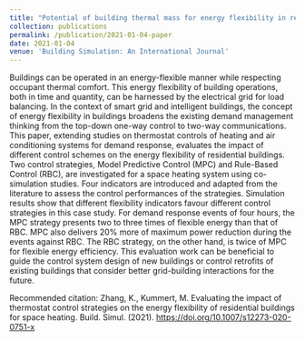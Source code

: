 ```yaml
---
title: "Potential of building thermal mass for energy flexibility in residential buildings : a sensitivity analysis"
collection: publications
permalink: /publication/2021-01-04-paper
date: 2021-01-04
venue: 'Building Simulation: An International Journal'
---
```


Buildings can be operated in an energy-flexible manner while respecting occupant thermal comfort. This energy flexibility of building operations, both in time and quantity, can be harnessed by the electrical grid for load balancing. In the context of smart grid and intelligent buildings, the concept of energy flexibility in buildings broadens the existing demand management thinking from the top-down one-way control to two-way communications. This paper, extending studies on thermostat controls of heating and air conditioning systems for demand response, evaluates the impact of different control schemes on the energy flexibility of residential buildings. Two control strategies, Model Predictive Control (MPC) and Rule-Based Control (RBC), are investigated for a space heating system using co-simulation studies. Four indicators are introduced and adapted from the literature to assess the control performances of the strategies. Simulation results show that different flexibility indicators favour different control strategies in this case study. For demand response events of four hours, the MPC strategy presents two to three times of flexible energy than that of RBC. MPC also delivers 20% more of maximum power reduction during the events against RBC. The RBC strategy, on the other hand, is twice of MPC for flexible energy efficiency. This evaluation work can be beneficial to guide the control system design of new buildings or control retrofits of existing buildings that consider better grid-building interactions for the future.


Recommended citation: Zhang, K., Kummert, M. Evaluating the impact of thermostat control strategies on the energy flexibility of residential buildings for space heating. Build. Simul. (2021). https://doi.org/10.1007/s12273-020-0751-x
